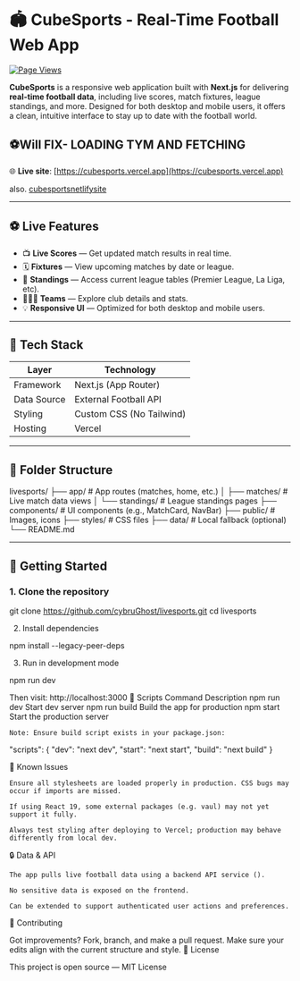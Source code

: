# 🏟️ CubeSports - Real-Time Football Web App

[![Page Views](https://komarev.com/ghpvc/?username=cybruGhost&repo=livesports&color=brightgreen)](https://github.com/cybruGhost/livesports)

**CubeSports** is a responsive web application built with **Next.js** for delivering **real-time football data**, including live scores, match fixtures, league standings, and more. Designed for both desktop and mobile users, it offers a clean, intuitive interface to stay up to date with the football world.
## ⚽Will FIX- LOADING TYM AND FETCHING

🌐 **Live site**: [https://cubesports.vercel.app](https://cubesports.vercel.app)

also. [cubesportsnetlifysite](https://cubesports.netlify.app)

---


## ⚽ Live Features

- 📺 **Live Scores** — Get updated match results in real time.
- 🗓️ **Fixtures** — View upcoming matches by date or league.
- 🧮 **Standings** — Access current league tables (Premier League, La Liga, etc).
- 🧑‍🤝‍🧑 **Teams** — Explore club details and stats.
- 💡 **Responsive UI** — Optimized for both desktop and mobile users.

---

## 🧱 Tech Stack

| Layer        | Technology         |
|--------------|--------------------|
| Framework    | Next.js (App Router) |
| Data Source  | External Football API |
| Styling      | Custom CSS (No Tailwind) |
| Hosting      | Vercel              |

---

## 📁 Folder Structure

livesports/
├── app/ # App routes (matches, home, etc.)
│ ├── matches/ # Live match data views
│ └── standings/ # League standings pages
├── components/ # UI components (e.g., MatchCard, NavBar)
├── public/ # Images, icons
├── styles/ # CSS files
├── data/ # Local fallback (optional)
└── README.md


---

## 🚀 Getting Started

### 1. Clone the repository

git clone https://github.com/cybruGhost/livesports.git
cd livesports

2. Install dependencies

npm install --legacy-peer-deps

3. Run in development mode

npm run dev

Then visit: http://localhost:3000
🔧 Scripts
Command	Description
npm run dev	Start dev server
npm run build	Build the app for production
npm start	Start the production server

    Note: Ensure build script exists in your package.json:

"scripts": {
  "dev": "next dev",
  "start": "next start",
  "build": "next build"
}

📌 Known Issues

    Ensure all stylesheets are loaded properly in production. CSS bugs may occur if imports are missed.

    If using React 19, some external packages (e.g. vaul) may not yet support it fully.

    Always test styling after deploying to Vercel; production may behave differently from local dev.

🔒 Data & API

    The app pulls live football data using a backend API service ().

    No sensitive data is exposed on the frontend.

    Can be extended to support authenticated user actions and preferences.

📮 Contributing

Got improvements? Fork, branch, and make a pull request.
Make sure your edits align with the current structure and style.
📜 License

This project is open source — MIT License
